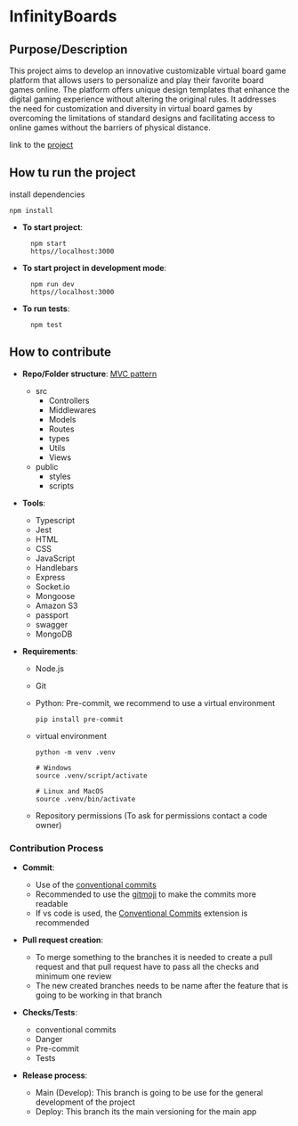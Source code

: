 # InfinityBoards

## Purpose/Description

This project aims to develop an innovative customizable virtual board game platform that allows users to personalize and play their favorite board games online. The platform offers unique design templates that enhance the digital gaming experience without altering the original rules. It addresses the need for customization and diversity in virtual board games by overcoming the limitations of standard designs and facilitating access to online games without the barriers of physical distance.

link to the [project](https://proyectofservs.onrender.com/)

## How tu run the project

install dependencies

    npm install

- **To start project**:

        npm start
        https//localhost:3000

- **To start project in development mode**:

        npm run dev
        https//localhost:3000

- **To run tests**:

        npm test

## How to contribute

- **Repo/Folder structure**: [MVC pattern](https://developer.mozilla.org/en-US/docs/Glossary/MVC)

  - src
    - Controllers
    - Middlewares
    - Models
    - Routes
    - types
    - Utils
    - Views
  - public
    - styles
    - scripts

- **Tools**:
  - Typescript
  - Jest
  - HTML
  - CSS
  - JavaScript
  - Handlebars
  - Express
  - Socket.io
  - Mongoose
  - Amazon S3
  - passport
  - swagger
  - MongoDB
- **Requirements**:

  - Node.js
  - Git
  - Python: Pre-commit, we recommend to use a virtual environment

        pip install pre-commit

  - virtual environment

        python -m venv .venv

        # Windows
        source .venv/script/activate

        # Linux and MacOS
        source .venv/bin/activate

  - Repository permissions (To ask for permissions contact a code owner)

### Contribution Process

- **Commit**:

  - Use of the [conventional commits](https://www.conventionalcommits.org/en/v1.0.0/)
  - Recommended to use the [gitmoji](https://gitmoji.dev/) to make the commits more readable
  - If vs code is used, the [Conventional Commits](https://marketplace.visualstudio.com/items?itemName=vivaxy.vscode-conventional-commits) extension is recommended

- **Pull request creation**:

  - To merge something to the branches it is needed to create a pull request and that pull request have to pass all the checks and minimum one review
  - The new created branches needs to be name after the feature that is going to be working in that branch

- **Checks/Tests**:

  - conventional commits
  - Danger
  - Pre-commit
  - Tests

- **Release process**:

  - Main (Develop): This branch is going to be use for the general development of the project
  - Deploy: This branch its the main versioning for the main app
